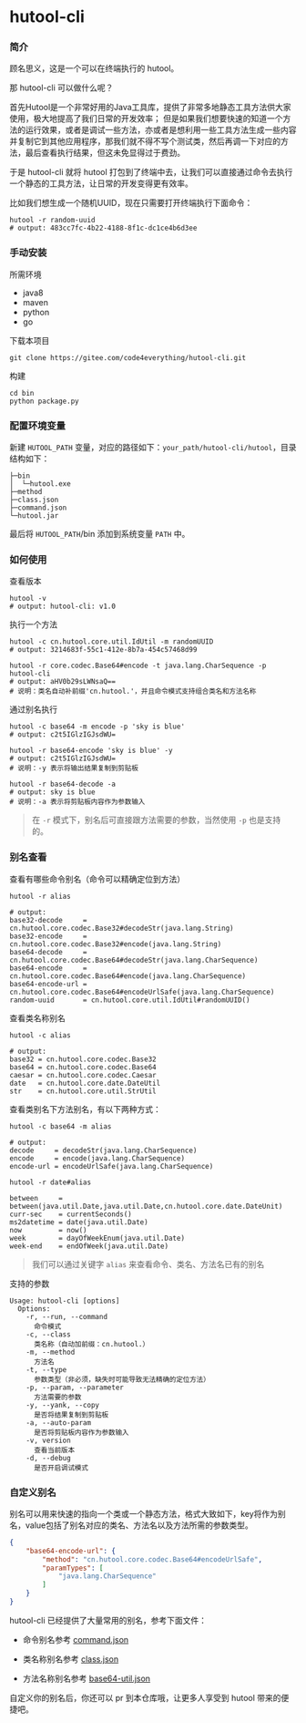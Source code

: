 # hutool-cli

### 简介

顾名思义，这是一个可以在终端执行的 hutool。

那 hutool-cli 可以做什么呢？

首先Hutool是一个非常好用的Java工具库，提供了非常多地静态工具方法供大家使用，极大地提高了我们日常的开发效率；
但是如果我们想要快速的知道一个方法的运行效果，或者是调试一些方法，亦或者是想利用一些工具方法生成一些内容并复制它到其他应用程序，那我们就不得不写个测试类，然后再调一下对应的方法，最后查看执行结果，但这未免显得过于费劲。

于是 hutool-cli 就将 hutool 打包到了终端中去，让我们可以直接通过命令去执行一个静态的工具方法，让日常的开发变得更有效率。

比如我们想生成一个随机UUID，现在只需要打开终端执行下面命令：

```shell
hutool -r random-uuid
# output: 483cc7fc-4b22-4188-8f1c-dc1ce4b6d3ee
```

### 手动安装

所需环境

- java8
- maven
- python
- go

下载本项目

```shell
git clone https://gitee.com/code4everything/hutool-cli.git
```

构建

```shell
cd bin
python package.py
```

### 配置环境变量

新建 `HUTOOL_PATH` 变量，对应的路径如下：`your_path/hutool-cli/hutool`，目录结构如下：

```text
├─bin
│  └─hutool.exe
├─method
├─class.json
├─command.json
└─hutool.jar
```

最后将 `HUTOOL_PATH`/bin 添加到系统变量 `PATH` 中。

### 如何使用

查看版本

```shell
hutool -v
# output: hutool-cli: v1.0
```

执行一个方法

```shell
hutool -c cn.hutool.core.util.IdUtil -m randomUUID
# output: 3214683f-55c1-412e-8b7a-454c57468d99

hutool -r core.codec.Base64#encode -t java.lang.CharSequence -p hutool-cli
# output: aHV0b29sLWNsaQ==
# 说明：类名自动补前缀'cn.hutool.'，并且命令模式支持组合类名和方法名称
```

通过别名执行

```shell
hutool -c base64 -m encode -p 'sky is blue'
# output: c2t5IGlzIGJsdWU=

hutool -r base64-encode 'sky is blue' -y
# output: c2t5IGlzIGJsdWU=
# 说明：-y 表示将输出结果复制到剪贴板

hutool -r base64-decode -a
# output: sky is blue
# 说明：-a 表示将剪贴板内容作为参数输入
```

> 在 `-r` 模式下，别名后可直接跟方法需要的参数，当然使用 `-p` 也是支持的。

### 别名查看

查看有哪些命令别名（命令可以精确定位到方法）

```shell
hutool -r alias

# output:
base32-decode     = cn.hutool.core.codec.Base32#decodeStr(java.lang.String)
base32-encode     = cn.hutool.core.codec.Base32#encode(java.lang.String)
base64-decode     = cn.hutool.core.codec.Base64#decodeStr(java.lang.CharSequence)
base64-encode     = cn.hutool.core.codec.Base64#encode(java.lang.CharSequence)
base64-encode-url = cn.hutool.core.codec.Base64#encodeUrlSafe(java.lang.CharSequence)
random-uuid       = cn.hutool.core.util.IdUtil#randomUUID()
```

查看类名称别名

```shell
hutool -c alias

# output:
base32 = cn.hutool.core.codec.Base32
base64 = cn.hutool.core.codec.Base64
caesar = cn.hutool.core.codec.Caesar
date   = cn.hutool.core.date.DateUtil
str    = cn.hutool.core.util.StrUtil
```

查看类别名下方法别名，有以下两种方式：

```shell
hutool -c base64 -m alias

# output:
decode     = decodeStr(java.lang.CharSequence)
encode     = encode(java.lang.CharSequence)
encode-url = encodeUrlSafe(java.lang.CharSequence)
```

```shell
hutool -r date#alias

between     = between(java.util.Date,java.util.Date,cn.hutool.core.date.DateUnit)
curr-sec    = currentSeconds()
ms2datetime = date(java.util.Date)
now         = now()
week        = dayOfWeekEnum(java.util.Date)
week-end    = endOfWeek(java.util.Date)
```

> 我们可以通过关键字 `alias` 来查看命令、类名、方法名已有的别名

支持的参数

```text
Usage: hutool-cli [options]
  Options:
    -r, --run, --command
      命令模式
    -c, --class
      类名称（自动加前缀：cn.hutool.）
    -m, --method
      方法名
    -t, --type
      参数类型（非必须，缺失时可能导致无法精确的定位方法）
    -p, --param, --parameter
      方法需要的参数
    -y, --yank, --copy
      是否将结果复制到剪贴板
    -a, --auto-param
      是否将剪贴板内容作为参数输入
    -v, version
      查看当前版本
    -d, --debug
      是否开启调试模式
```

### 自定义别名

别名可以用来快速的指向一个类或一个静态方法，格式大致如下，key将作为别名，value包括了别名对应的类名、方法名以及方法所需的参数类型。

```json
{
    "base64-encode-url": {
        "method": "cn.hutool.core.codec.Base64#encodeUrlSafe",
        "paramTypes": [
            "java.lang.CharSequence"
        ]
    }
}
```

hutool-cli 已经提供了大量常用的别名，参考下面文件：

- 命令别名参考 [command.json](/hutool/command.json)

- 类名称别名参考 [class.json](/hutool/class.json)

- 方法名称别名参考 [base64-util.json](/hutool/method/base64-util.json)

自定义你的别名后，你还可以 pr 到本仓库哦，让更多人享受到 hutool 带来的便捷吧。
